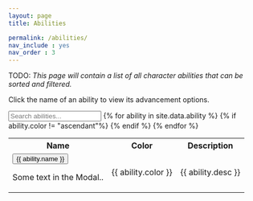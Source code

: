 ```yaml
---
layout: page
title: Abilities

permalink: /abilities/
nav_include : yes
nav_order : 3
---
```

<head>
  <script type="text/javascript" src="../live/js/index.js"></script>
  <link rel="stylesheet" href="../assets/css/main.css">
</head>

TODO: *This page will contain a list of all character abilities that can be sorted and filtered.*

Click the name of an ability to view its advancement options. 

<input type="text" id="myInput" onkeyup="searchTable('abilityTable')" placeholder="Search abilities...">


<table id="abilityTable">
  <tr class="header">
    <th>Name</th>
    <th>Color</th>
    <th>Description</th>
    <th style="display:none;">Tags</th>
  </tr>
  {% for ability in site.data.ability %}
  {% if ability.color != "ascendant"%}
    <tr>
      <td>
        <!-- {{ ability.name }} -->
          <button id="myBtn">{{ ability.name }}</button>
          <div id="myModal" class="modal">
            <div class="modal-content">
              <span class="close"></span>
              <p>Some text in the Modal..</p>
            </div>
          </div>
      </td>
      <td>{{ ability.color }}</td>
      <td>{{ ability.desc }}</td>
      <td style="display:none;">{{ ability.tags }}</td>
    </tr>
  {% endif %}
  {% endfor %}
</table>